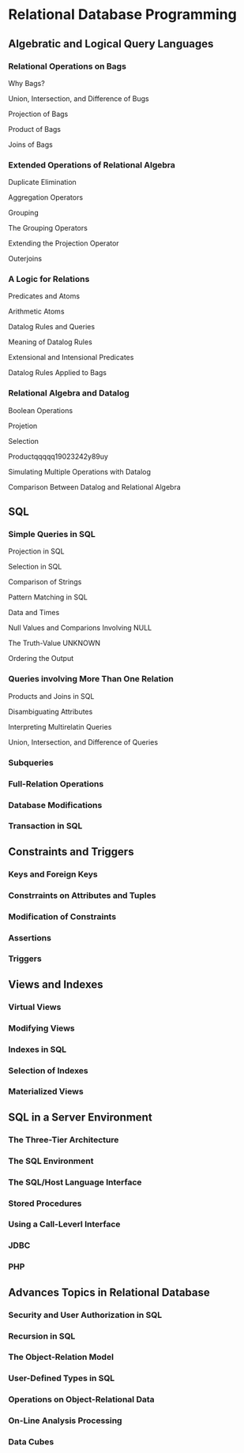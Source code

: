 # Relational Database Programming

## 	Algebratic and Logical Query Languages

### 	Relational Operations on Bags

Why Bags?

Union, Intersection, and Difference of Bugs

Projection of Bags

Product of Bags

Joins of Bags



### 	Extended Operations of Relational Algebra

Duplicate Elimination

Aggregation Operators

Grouping

The Grouping Operators

Extending the Projection Operator

Outerjoins



### 	A Logic for Relations

Predicates and Atoms

Arithmetic Atoms

Datalog Rules and Queries

Meaning of Datalog Rules

Extensional and Intensional Predicates

Datalog Rules Applied to Bags

### 	Relational Algebra and Datalog

Boolean Operations

Projetion

Selection

Productqqqqq19023242y89uy

Simulating Multiple Operations with Datalog

Comparison Between Datalog and Relational Algebra

## 	SQL

### 	Simple Queries in SQL

Projection in SQL

Selection in SQL

Comparison of Strings

Pattern Matching in SQL

Data and Times

Null Values and Comparions Involving NULL

The Truth-Value UNKNOWN

Ordering the Output



### 	Queries involving More Than One Relation

Products and Joins in SQL

Disambiguating Attributes

Interpreting Multirelatin Queries

Union, Intersection, and Difference of Queries

### 	Subqueries



### 	Full-Relation Operations



### 	Database Modifications



### 	Transaction in SQL





## 	Constraints and Triggers



### 	Keys and Foreign Keys



### 	Constrraints on Attributes and Tuples



### 	Modification of Constraints



### 	Assertions



### 	Triggers



## 	Views and Indexes

### 	Virtual Views



### 	Modifying Views



### 	Indexes in SQL



### 	Selection of Indexes



### 	Materialized Views



## 	SQL in a Server Environment

### 	The  Three-Tier Architecture



### 	The SQL Environment



### 	The SQL/Host Language Interface



### 	Stored Procedures



### 	Using a Call-Leverl Interface



### 	JDBC



### 	PHP



## 	Advances Topics in Relational Database

### 	Security and User Authorization in SQL



### 	Recursion in SQL



### 	The Object-Relation Model



### 	User-Defined Types in SQL



### 	Operations on Object-Relational Data



### 	On-Line Analysis Processing



### 	Data Cubes